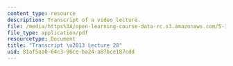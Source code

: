 ```yaml
---
content_type: resource
description: Transcript of a video lecture.
file: /media/https%3A/open-learning-course-data-rc.s3.amazonaws.com/5-111-principles-of-chemical-science-fall-2008/81af5aa064c396ceba24a87bce187cdd_5-111F08-L28.pdf
file_type: application/pdf
resourcetype: Document
title: "Transcript \u2013 Lecture 28"
uid: 81af5aa0-64c3-96ce-ba24-a87bce187cdd
---
```

